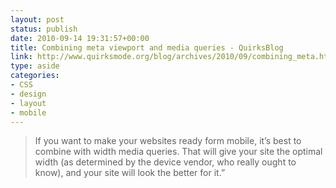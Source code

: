 ```yaml
---
layout: post
status: publish
date: 2010-09-14 19:31:57+00:00
title: Combining meta viewport and media queries - QuirksBlog
link: http://www.quirksmode.org/blog/archives/2010/09/combining_meta.html
type: aside
categories:
- CSS
- design
- layout
- mobile
---
```


> If you want to make your websites ready form mobile, it’s best to combine  with width media queries. That will give your site the optimal width (as determined by the device vendor, who really ought to know), and your site will look the better for it.”

